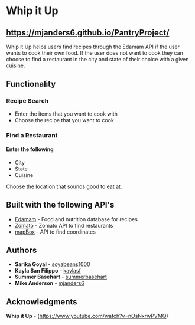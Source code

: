 # Whip it Up
## https://mjanders6.github.io/PantryProject/

Whip it Up helps users find recipes through the Edamam API if the user wants to cook their own food. If the user does not want to cook they can choose to find a restaurant in the city and state of their choice with a given cuisine.

## Functionality

### Recipe Search
* Enter the items that you want to cook with 
* Choose the recipe that you want to cook

### Find a Restaurant
#### Enter the following 
* City
* State
* Cuisine

Choose the location that sounds good to eat at. 

## Built with the following API's

* [Edamam](https://developer.edamam.com/) - Food and nutrition database for recipes
* [Zomato](https://developers.zomato.com/api) - Zomato API to find restaurants 
* [mapBox](https://www.mapbox.com/) - API to find coordinates

## Authors

* **Sarika Goyal** - [soyabeans1000](https://github.com/soyabeans1000)
* **Kayla San Filippo** - [kaylasf](https://github.com/kaylasf)
* **Summer Basehart** - [summerbasehart](https://github.com/summerbasehart)
* **Mike Anderson** - [mjanders6](https://github.com/mjanders6)


## Acknowledgments

**Whip it Up** - (https://www.youtube.com/watch?v=nOsNxrwPVMQ)
